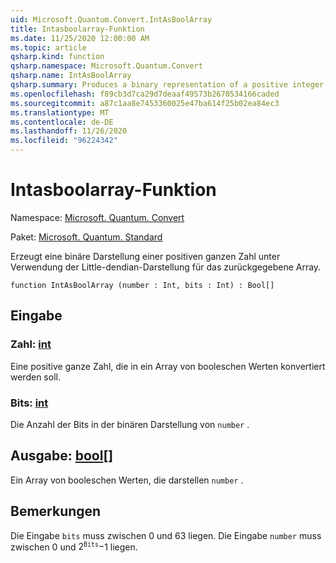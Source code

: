 ```yaml
---
uid: Microsoft.Quantum.Convert.IntAsBoolArray
title: Intasboolarray-Funktion
ms.date: 11/25/2020 12:00:00 AM
ms.topic: article
qsharp.kind: function
qsharp.namespace: Microsoft.Quantum.Convert
qsharp.name: IntAsBoolArray
qsharp.summary: Produces a binary representation of a positive integer, using the little-endian representation for the returned array.
ms.openlocfilehash: f89cb3d7ca29d7deaaf49573b2670534166caded
ms.sourcegitcommit: a87c1aa8e7453360025e47ba614f25b02ea84ec3
ms.translationtype: MT
ms.contentlocale: de-DE
ms.lasthandoff: 11/26/2020
ms.locfileid: "96224342"
---
```

# <a name="intasboolarray-function"></a>Intasboolarray-Funktion

Namespace: [Microsoft. Quantum. Convert](xref:Microsoft.Quantum.Convert)

Paket: [Microsoft. Quantum. Standard](https://nuget.org/packages/Microsoft.Quantum.Standard)


Erzeugt eine binäre Darstellung einer positiven ganzen Zahl unter Verwendung der Little-dendian-Darstellung für das zurückgegebene Array.

```qsharp
function IntAsBoolArray (number : Int, bits : Int) : Bool[]
```


## <a name="input"></a>Eingabe

### <a name="number--int"></a>Zahl: [int](xref:microsoft.quantum.lang-ref.int)

Eine positive ganze Zahl, die in ein Array von booleschen Werten konvertiert werden soll.


### <a name="bits--int"></a>Bits: [int](xref:microsoft.quantum.lang-ref.int)

Die Anzahl der Bits in der binären Darstellung von `number` .



## <a name="output--bool"></a>Ausgabe: [bool](xref:microsoft.quantum.lang-ref.bool)[]

Ein Array von booleschen Werten, die darstellen `number` .

## <a name="remarks"></a>Bemerkungen

Die Eingabe `bits` muss zwischen 0 und 63 liegen.
Die Eingabe `number` muss zwischen 0 und $2 ^ {\texttt{Bits}}-$1 liegen.